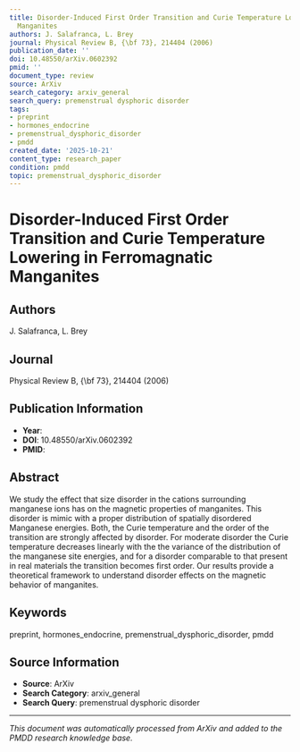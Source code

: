 ```yaml
---
title: Disorder-Induced First Order Transition and Curie Temperature Lowering in Ferromagnatic
  Manganites
authors: J. Salafranca, L. Brey
journal: Physical Review B, {\bf 73}, 214404 (2006)
publication_date: ''
doi: 10.48550/arXiv.0602392
pmid: ''
document_type: review
source: ArXiv
search_category: arxiv_general
search_query: premenstrual dysphoric disorder
tags:
- preprint
- hormones_endocrine
- premenstrual_dysphoric_disorder
- pmdd
created_date: '2025-10-21'
content_type: research_paper
condition: pmdd
topic: premenstrual_dysphoric_disorder
---
```


# Disorder-Induced First Order Transition and Curie Temperature Lowering in Ferromagnatic Manganites

## Authors
J. Salafranca, L. Brey

## Journal
Physical Review B, {\bf 73}, 214404 (2006)

## Publication Information
- **Year**: 
- **DOI**: 10.48550/arXiv.0602392
- **PMID**: 

## Abstract
We study the effect that size disorder in the cations surrounding manganese ions has on the magnetic properties of manganites. This disorder is mimic with a proper distribution of spatially disordered Manganese energies. Both, the Curie temperature and the order of the transition are strongly affected by disorder. For moderate disorder the Curie temperature decreases linearly with the the variance of the distribution of the manganese site energies, and for a disorder comparable to that present in real materials the transition becomes first order. Our results provide a theoretical framework to understand disorder effects on the magnetic behavior of manganites.

## Keywords
preprint, hormones_endocrine, premenstrual_dysphoric_disorder, pmdd

## Source Information
- **Source**: ArXiv
- **Search Category**: arxiv_general
- **Search Query**: premenstrual dysphoric disorder

---
*This document was automatically processed from ArXiv and added to the PMDD research knowledge base.*

